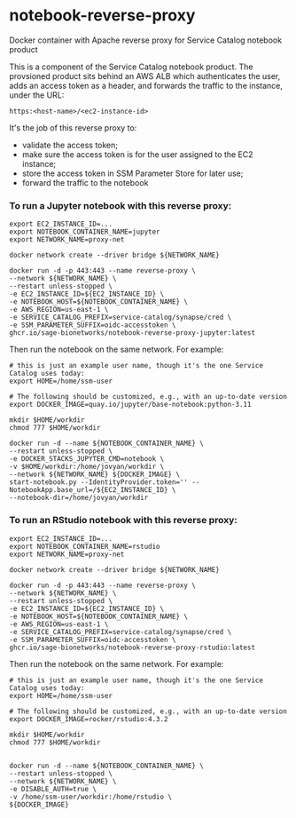# notebook-reverse-proxy
Docker container with Apache reverse proxy for Service Catalog notebook product

This is a component of the Service Catalog notebook product.
The provsioned product sits behind an AWS ALB which authenticates
the user, adds an access token as a header, and forwards the traffic
to the instance, under the URL:

```
https:<host-name>/<ec2-instance-id>
```

It's the job of this reverse proxy to:
- validate the access token;
- make sure the access token is for the user assigned to the EC2 instance;
- store the access token in SSM Parameter Store for later use;
- forward the traffic to the notebook


### To run a Jupyter notebook with this reverse proxy:

```
export EC2_INSTANCE_ID=...
export NOTEBOOK_CONTAINER_NAME=jupyter
export NETWORK_NAME=proxy-net

docker network create --driver bridge ${NETWORK_NAME}

docker run -d -p 443:443 --name reverse-proxy \
--network ${NETWORK_NAME} \
--restart unless-stopped \
-e EC2_INSTANCE_ID=${EC2_INSTANCE_ID} \
-e NOTEBOOK_HOST=${NOTEBOOK_CONTAINER_NAME} \
-e AWS_REGION=us-east-1 \
-e SERVICE_CATALOG_PREFIX=service-catalog/synapse/cred \
-e SSM_PARAMETER_SUFFIX=oidc-accesstoken \
ghcr.io/sage-bionetworks/notebook-reverse-proxy-jupyter:latest

```

Then run the notebook on the same network. For example:

```
# this is just an example user name, though it's the one Service Catalog uses today:
export HOME=/home/ssm-user

# The following should be customized, e.g., with an up-to-date version
export DOCKER_IMAGE=quay.io/jupyter/base-notebook:python-3.11

mkdir $HOME/workdir
chmod 777 $HOME/workdir

docker run -d --name ${NOTEBOOK_CONTAINER_NAME} \
--restart unless-stopped \
-e DOCKER_STACKS_JUPYTER_CMD=notebook \
-v $HOME/workdir:/home/jovyan/workdir \
--network ${NETWORK_NAME} ${DOCKER_IMAGE} \
start-notebook.py --IdentityProvider.token='' --NotebookApp.base_url=/${EC2_INSTANCE_ID} \
--notebook-dir=/home/jovyan/workdir

```

### To run an RStudio notebook with this reverse proxy:


```
export EC2_INSTANCE_ID=...
export NOTEBOOK_CONTAINER_NAME=rstudio
export NETWORK_NAME=proxy-net

docker network create --driver bridge ${NETWORK_NAME}

docker run -d -p 443:443 --name reverse-proxy \
--network ${NETWORK_NAME} \
--restart unless-stopped \
-e EC2_INSTANCE_ID=${EC2_INSTANCE_ID} \
-e NOTEBOOK_HOST=${NOTEBOOK_CONTAINER_NAME} \
-e AWS_REGION=us-east-1 \
-e SERVICE_CATALOG_PREFIX=service-catalog/synapse/cred \
-e SSM_PARAMETER_SUFFIX=oidc-accesstoken \
ghcr.io/sage-bionetworks/notebook-reverse-proxy-rstudio:latest

```

Then run the notebook on the same network. For example:

```
# this is just an example user name, though it's the one Service Catalog uses today:
export HOME=/home/ssm-user

# The following should be customized, e.g., with an up-to-date version
export DOCKER_IMAGE=rocker/rstudio:4.3.2

mkdir $HOME/workdir
chmod 777 $HOME/workdir


docker run -d --name ${NOTEBOOK_CONTAINER_NAME} \
--restart unless-stopped \
--network ${NETWORK_NAME} \
-e DISABLE_AUTH=true \
-v /home/ssm-user/workdir:/home/rstudio \
${DOCKER_IMAGE}

```
